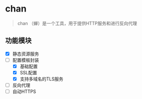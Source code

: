 # chan

> chan （蝉）是一个工具，用于提供HTTP服务和进行反向代理

## 功能模块

+ [x] 静态资源服务
+ [ ] 配置模板封装
  + [x] 基础配置
  + [x] SSL配置
  + [x] 支持多域名的TLS服务
+ [ ] 反向代理
+ [ ] 自动HTTPS
